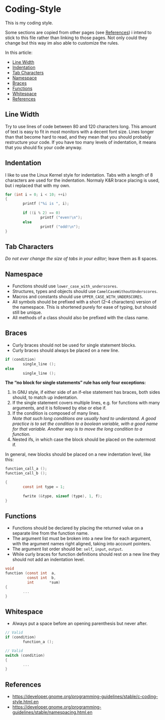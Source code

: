 # Coding-Style
This is my coding style.

Some sections are copied from other pages (see [References](#references)) i intend to stick to this file rather than linking to those pages. Not only could they change but this way im also able to customize the rules.

In this article:
* [Line Width](#line-width)
* [Indentation](#indentation)
* [Tab Characters](#tab-characters)
* [Namespace](#namespace)
* [Braces](#braces)
* [Functions](#functions)
* [Whitespace](#whitespace)
* [References](#references)

## Line Width
Try to use lines of code between 80 and 120 characters long. This amount of text is easy to fit in most monitors with a decent font size. Lines longer than that become hard to read, and they mean that you should probably restructure your code. If you have too many levels of indentation, it means that you should fix your code anyway.

## Indentation
I like to use the Linux Kernel style for indentation.
Tabs with a length of 8 characters are used for the indentation. Normaly K&R brace placing is used, but i replaced that with my own.

```C
for (int i = 0; i < 10; ++i)
{
        printf ("%i is ", i);
        
        if ((i % 2) == 0)
                printf ("even!\n");
        else
                printf ("odd!\n");
}
```

## Tab Characters
*Do not ever change the size of tabs in your editor;* leave them as 8 spaces.

## Namespace
* Functions should use `lower_case_with_underscores`.
* Structures, types and objects should use `CamelCaseWithoutUnderscores`.
* Macros and constants should use `UPPER_CASE_WITH_UNDERSCORES`.
* All symbols should be prefixed with a short (2–4 characters) version of the namespace. This is shortened purely for ease of typing, but should still be unique.
* All methods of a class should also be prefixed with the class name.

## Braces
* Curly braces should not be used for single statement blocks.
* Curly braces should always be placed on a new line.

```C
if (condition)
        single_line ();
else
        single_line ();
```

**The “no block for single statements” rule has only four exceptions:**
1. In GNU style, if either side of an if-else statement has braces, both sides should, to match up indentation.
2. If the single statement covers multiple lines, e.g. for functions with many arguments, and it is followed by else or else if.
3. If the condition is composed of many lines.   
*Note that such long conditions are usually hard to understand. A good practice is to set the condition to a boolean variable, with a good name for that variable. Another way is to move the long condition to a function.*
4. Nested ifs, in which case the block should be placed on the outermost if.

In general, new blocks should be placed on a new indentation level, like this: 

```C
function_call_a ();
function_call_b ();

{
        const int type = 1;
        
        fwrite (&type, sizeof (type), 1, f); 
}
```

## Functions
* Functions should be declared by placing the returned value on a separate line from the function name.
* The argument list must be broken into a new line for each argument, with the argument names right aligned, taking into account pointers.
* The argument list order should be: `self`, `input`, `output`.
* While curly braces for function definitions should rest on a new line they should not add an indentation level.

```C
void
function (const int  a,
          const int  b,
          int       *sum)
{
        ...
}
```

## Whitespace
* Always put a space before an opening parenthesis but never after.

```C
// Valid
if (condition)
        function_a ();

// Valid
switch (condition)
{
        ...
}
```

## References
* https://developer.gnome.org/programming-guidelines/stable/c-coding-style.html.en
* https://developer.gnome.org/programming-guidelines/stable/namespacing.html.en
